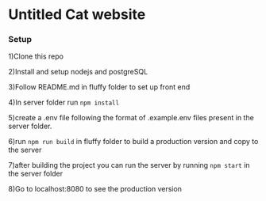 # Untitled Cat website

### Setup 
1)Clone this repo

2)Install and setup nodejs and postgreSQL 

3)Follow README.md in fluffy folder to set up front end

4)In server folder run ```npm install```

5)create a .env file following the format of .example.env files present in the server folder.

6)run ```npm run build``` in fluffy folder to build a production version and copy to the server

7)after building the project you can run the server by running ```npm start``` in the server folder

8)Go to localhost:8080 to see the production version